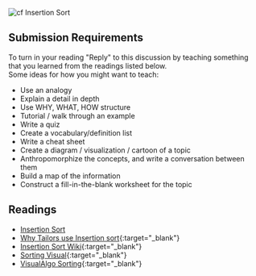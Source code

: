![cf](http://i.imgur.com/7v5ASc8.png) Insertion Sort

## Submission Requirements

To turn in your reading "Reply" to this discussion by teaching something that you learned from the 
readings listed below.
<br />
Some ideas for how you might want to teach:
- Use an analogy
- Explain a detail in depth
- Use WHY, WHAT, HOW structure
- Tutorial / walk through an example
- Write a quiz
- Create a vocabulary/definition list
- Write a cheat sheet
- Create a diagram / visualization / cartoon of a topic
- Anthropomorphize the concepts, and write a conversation between them
- Build a map of the information
- Construct a fill-in-the-blank worksheet for the topic

## Readings
- [Insertion Sort](resources/InsertionSort)
- [Why Tailors use Insertion sort](http://computationaltales.blogspot.com/2011/04/why-tailors-use-insertion-sort.html){:target="_blank"}
- [Insertion Sort Wiki](https://en.wikipedia.org/wiki/Insertion_sort){:target="_blank"}
- [Sorting Visual](http://sorting.at/){:target="_blank"}
- [VisualAlgo Sorting](https://visualgo.net/en/sorting?slide=1){:target="_blank"}
